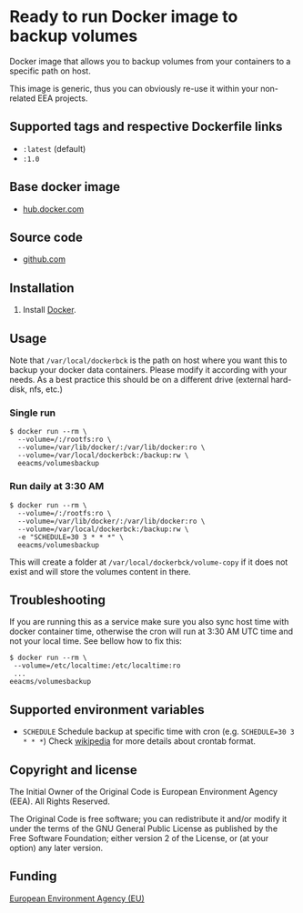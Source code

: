 # Ready to run Docker image to backup volumes

Docker image that allows you to backup volumes from your containers to a
specific path on host.

This image is generic, thus you can obviously re-use it within your
non-related EEA projects.


## Supported tags and respective Dockerfile links

  - `:latest` (default)
  - `:1.0`


## Base docker image

 - [hub.docker.com](https://registry.hub.docker.com/u/eeacms/volumesbackup)


## Source code

  - [github.com](http://github.com/eea/eea.docker.volumesbackup)


## Installation

1. Install [Docker](https://www.docker.com/).


## Usage

Note that `/var/local/dockerbck` is the path on host where you want this to
backup your docker data containers. Please modify it according with your needs.
As a best practice this should be on a different drive (external hard-disk, nfs, etc.)

### Single run

    $ docker run --rm \
      --volume=/:/rootfs:ro \
      --volume=/var/lib/docker/:/var/lib/docker:ro \
      --volume=/var/local/dockerbck:/backup:rw \
      eeacms/volumesbackup

### Run daily at 3:30 AM

    $ docker run --rm \
      --volume=/:/rootfs:ro \
      --volume=/var/lib/docker/:/var/lib/docker:ro \
      --volume=/var/local/dockerbck:/backup:rw \
      -e "SCHEDULE=30 3 * * *" \ 
      eeacms/volumesbackup

This will create a folder at `/var/local/dockerbck/volume-copy` if it does not
exist and will store the volumes content in there.

## Troubleshooting

If you are running this as a service make sure you also sync host time with
docker container time, otherwise the cron will run at 3:30 AM UTC time and not
your local time. See bellow how to fix this:

    $ docker run --rm \
     --volume=/etc/localtime:/etc/localtime:ro
     ...
    eeacms/volumesbackup


## Supported environment variables ##

* `SCHEDULE` Schedule backup at specific time with cron (e.g. `SCHEDULE=30 3 * * *`)
  Check [wikipedia](https://en.wikipedia.org/wiki/Cron#Configuration_file)
  for more details about crontab format.


## Copyright and license

The Initial Owner of the Original Code is European Environment Agency (EEA).
All Rights Reserved.

The Original Code is free software;
you can redistribute it and/or modify it under the terms of the GNU
General Public License as published by the Free Software Foundation;
either version 2 of the License, or (at your option) any later
version.


## Funding

[European Environment Agency (EU)](http://eea.europa.eu)
